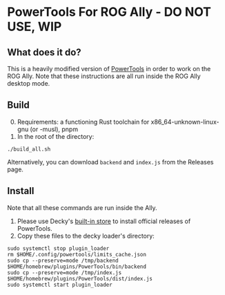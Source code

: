 # PowerTools For ROG Ally - DO NOT USE, WIP

## What does it do?

This is a heavily modified version of [PowerTools](https://git.ngni.us/NG-SD-Plugins/PowerTools.git) in order to work
on the ROG Ally. Note that these instructions are all run inside the ROG Ally desktop mode.

## Build

0. Requirements: a functioning Rust toolchain for x86_64-unknown-linux-gnu (or -musl), pnpm
1. In the root of the directory:
```shell
./build_all.sh
```

Alternatively, you can download `backend` and `index.js` from the Releases page.

## Install
Note that all these commands are run inside the Ally.

1. Please use Decky's [built-in store](https://plugins.deckbrew.xyz/) to install official releases of PowerTools.
2. Copy these files to the decky loader's directory:
```shell
sudo systemctl stop plugin_loader
rm $HOME/.config/powertools/limits_cache.json
sudo cp --preserve=mode /tmp/backend $HOME/homebrew/plugins/PowerTools/bin/backend
sudo cp --preserve=mode /tmp/index.js $HOME/homebrew/plugins/PowerTools/dist/index.js
sudo systemctl start plugin_loader
```

